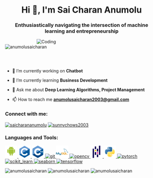 <h1 align="center">Hi 👋, I'm Sai Charan Anumolu</h1>
<h3 align="center">Enthusiastically navigating the intersection of machine learning and entrepreneurship</h3>

<img align="right" alt="Coding" width="400"  src="https://im2.ezgif.com/tmp/ezgif-2-3717d3949f.gif">


<p align="left"> <img src="https://komarev.com/ghpvc/?username=anumolusaicharan&label=Profile%20views&color=0e75b6&style=flat" alt="anumolusaicharan" /> </p>
<br> </br>

- 🔭 I’m currently working on **Chatbot**

- 🌱 I’m currently learning **Business Development**

- 💬 Ask me about **Deep Learning Algorithms, Project Management**

- 📫 How to reach me **anumolusaicharan2003@gmail.com**

<h3 align="left">Connect with me:</h3>
<p align="left">
<a href="https://linkedin.com/in/saicharananumolu" target="blank"><img align="center" src="https://raw.githubusercontent.com/rahuldkjain/github-profile-readme-generator/master/src/images/icons/Social/linked-in-alt.svg" alt="saicharananumolu" height="30" width="40" /></a>
<a href="https://www.hackerrank.com/sunnychows2003" target="blank"><img align="center" src="https://raw.githubusercontent.com/rahuldkjain/github-profile-readme-generator/master/src/images/icons/Social/hackerrank.svg" alt="sunnychows2003" height="30" width="40" /></a>
</p>

<h3 align="left">Languages and Tools:</h3>


<p align="left"> 
<a href="https://developer.android.com" target="_blank" rel="noreferrer"> <img src="https://raw.githubusercontent.com/devicons/devicon/master/icons/android/android-original-wordmark.svg" alt="android" width="40" height="40"/> </a> 
<a href="https://www.cprogramming.com/" target="_blank" rel="noreferrer"> <img src="https://raw.githubusercontent.com/devicons/devicon/master/icons/c/c-original.svg" alt="c" width="40" height="40"/> </a> 
<a href="https://www.w3schools.com/cpp/" target="_blank" rel="noreferrer"> <img src="https://raw.githubusercontent.com/devicons/devicon/master/icons/cplusplus/cplusplus-original.svg" alt="cplusplus" width="40" height="40"/> </a> 
<a href="https://git-scm.com/" target="_blank" rel="noreferrer"> <img src="https://www.vectorlogo.zone/logos/git-scm/git-scm-icon.svg" alt="git" width="40" height="40"/> </a> <a href="https://www.mysql.com/" target="_blank" rel="noreferrer"> <img src="https://raw.githubusercontent.com/devicons/devicon/master/icons/mysql/mysql-original-wordmark.svg" alt="mysql" width="40" height="40"/> </a> <a href="https://opencv.org/" target="_blank" rel="noreferrer"> <img src="https://www.vectorlogo.zone/logos/opencv/opencv-icon.svg" alt="opencv" width="40" height="40"/> </a> <a href="https://pandas.pydata.org/" target="_blank" rel="noreferrer"> <img src="https://raw.githubusercontent.com/devicons/devicon/2ae2a900d2f041da66e950e4d48052658d850630/icons/pandas/pandas-original.svg" alt="pandas" width="40" height="40"/> </a> <a href="https://www.python.org" target="_blank" rel="noreferrer"> <img src="https://raw.githubusercontent.com/devicons/devicon/master/icons/python/python-original.svg" alt="python" width="40" height="40"/> </a> <a href="https://pytorch.org/" target="_blank" rel="noreferrer"> <img src="https://www.vectorlogo.zone/logos/pytorch/pytorch-icon.svg" alt="pytorch" width="40" height="40"/> </a> <a href="https://scikit-learn.org/" target="_blank" rel="noreferrer"> <img src="https://upload.wikimedia.org/wikipedia/commons/0/05/Scikit_learn_logo_small.svg" alt="scikit_learn" width="40" height="40"/> </a> <a href="https://seaborn.pydata.org/" target="_blank" rel="noreferrer"> <img src="https://seaborn.pydata.org/_images/logo-mark-lightbg.svg" alt="seaborn" width="40" height="40"/> </a> <a href="https://www.tensorflow.org" target="_blank" rel="noreferrer"> <img src="https://www.vectorlogo.zone/logos/tensorflow/tensorflow-icon.svg" alt="tensorflow" width="40" height="40"/> </a>
</p>

<p align="left">
<img src="https://github-readme-stats.vercel.app/api/top-langs?username=anumolusaicharan&show_icons=true&locale=en&layout=compact" alt="anumolusaicharan" />
<img src="https://github-readme-stats.vercel.app/api?username=anumolusaicharan&show_icons=true&locale=en" alt="anumolusaicharan" />
<img src="https://github-readme-streak-stats.herokuapp.com/?user=anumolusaicharan&" alt="anumolusaicharan" /></p>
